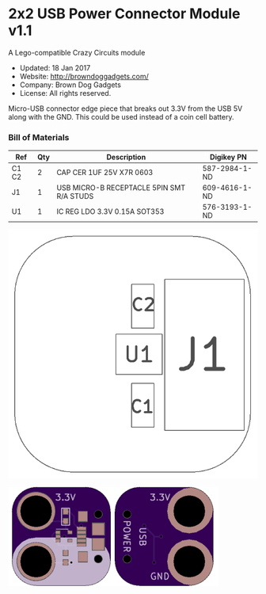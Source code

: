 <!--- start title --->
# 2x2 USB Power Connector Module v1.1
A Lego-compatible Crazy Circuits module

- Updated: 18 Jan 2017
- Website: http://browndoggadgets.com/
- Company: Brown Dog Gadgets
- License: All rights reserved.
<!--- end title --->

Micro-USB connector edge piece that breaks out 3.3V from the USB 5V along with the GND. This could be used instead of a coin cell battery. 

### Bill of Materials

<!--- bom start --->
|Ref|Qty|Description|Digikey PN|
|---|---|-----------|------|
|C1 C2|2|CAP CER 1UF 25V X7R 0603|587-2984-1-ND|
|J1|1|USB MICRO-B RECEPTACLE 5PIN SMT R/A STUDS|609-4616-1-ND|
|U1|1|IC REG LDO 3.3V 0.15A SOT353|576-3193-1-ND|


<!--- bom end --->

![Assembly Diagram](assembly.png)

![Gerber Preview](preview.png)

